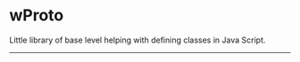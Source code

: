 # wProto

Little library of base level helping with defining classes in Java Script.
_ _ _




















